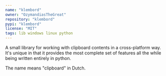 ```yaml
---
name: "klembord"
owner: "OzymandiasTheGreat"
repository: "klembord"
pypi: "klembord"
license: "MIT"
tags: lib windows linux python
---
```

A small library for working with clipboard contents
in a cross-platform way. It's unique in that it
provides the most complete set of features all the
while being written entirely in python.

The name means "clipboard" in Dutch.
